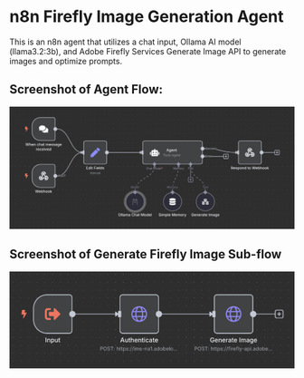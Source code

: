 # n8n Firefly Image Generation Agent
This is an n8n agent that utilizes a chat input, Ollama AI model (llama3.2:3b), and Adobe Firefly Services Generate Image API to generate images and optimize prompts.

## Screenshot of Agent Flow:
![image](https://github.com/ghhutch/n8n-firefly-agent/blob/main/n8n_firefly_agent.png?raw=true)

## Screenshot of Generate Firefly Image Sub-flow
![image](https://github.com/ghhutch/n8n-firefly-agent/blob/main/n8n_generate_firefly_image.png?raw=true)

